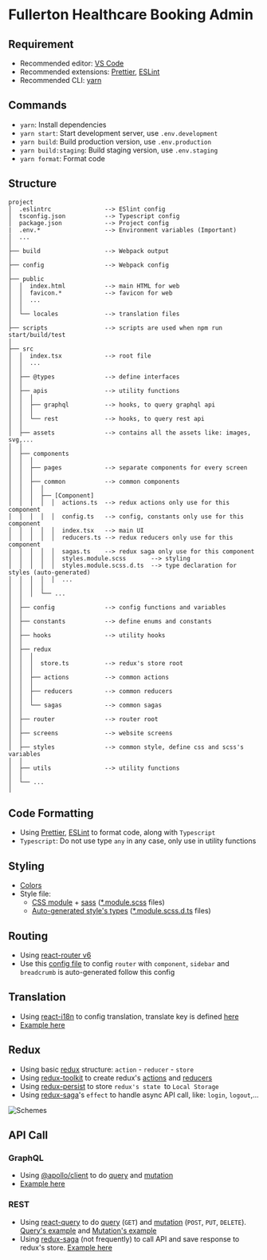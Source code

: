 # Fullerton Healthcare Booking Admin

## Requirement

- Recommended editor: [VS Code](https://code.visualstudio.com/)
- Recommended extensions: [Prettier](https://marketplace.visualstudio.com/items?itemName=esbenp.prettier-vscode), [ESLint](https://marketplace.visualstudio.com/items?itemName=dbaeumer.vscode-eslint)
- Recommended CLI: [yarn](https://yarnpkg.com/)

## Commands

- `yarn`: Install dependencies
- `yarn start`: Start development server, use `.env.development`
- `yarn build`: Build production version, use `.env.production`
- `yarn build:staging`: Build staging version, use `.env.staging`
- `yarn format`: Format code

## Structure

```
project
│  .eslintrc               --> ESlint config
│  tsconfig.json           --> Typescript config
│  package.json            --> Project config
|  .env.*                  --> Environment variables (Important)
│  ...
│
├── build                  --> Webpack output
│
├── config                 --> Webpack config
│
├── public
│  │  index.html           --> main HTML for web
│  │  favicon.*            --> favicon for web
│  │  ...
│  │
│  └── locales             --> translation files
│
├── scripts                --> scripts are used when npm run start/build/test
│
├── src
│  │  index.tsx            --> root file
│  │  ...
│  │
│  ├── @types              --> define interfaces
│  │
│  ├── apis                --> utility functions
│  │  │
│  │  ├── graphql          --> hooks, to query graphql api
│  │  │
│  │  └── rest             --> hooks, to query rest api
│  │
│  ├── assets              --> contains all the assets like: images, svg,...
│  │
│  ├── components
│  │  │
│  │  ├── pages            --> separate components for every screen
│  │  │
│  │  ├── common           --> common components
│  │  │  │
│  │  │  ├── [Component]
│  │  │  │  │  actions.ts  --> redux actions only use for this component
│  │  │  │  │  config.ts   --> config, constants only use for this component
│  │  │  │  │  index.tsx   --> main UI
│  │  │  │  │  reducers.ts --> redux reducers only use for this component
│  │  │  │  │  sagas.ts    --> redux saga only use for this component
│  │  │  │  │  styles.module.scss       --> styling
│  │  │  │  │  styles.module.scss.d.ts  --> type declaration for styles (auto-generated)
│  │  │  │  │  ...
│  │  │  │
│  │  │  └── ...
│  │
│  ├── config              --> config functions and variables
│  │
│  ├── constants           --> define enums and constants
│  │
│  ├── hooks               --> utility hooks
│  │
│  ├── redux
│  │  │
│  │  │  store.ts          --> redux's store root
│  │  │
│  │  ├── actions          --> common actions
│  │  │
│  │  ├── reducers         --> common reducers
│  │  │
│  │  └── sagas            --> common sagas
│  │
│  ├── router              --> router root
│  │
│  ├── screens             --> website screens
│  │
│  ├── styles              --> common style, define css and scss's variables
│  │
│  ├── utils               --> utility functions
│  │
│  └── ...
│
```

## Code Formatting

- Using [Prettier](https://marketplace.visualstudio.com/items?itemName=esbenp.prettier-vscode), [ESLint](https://marketplace.visualstudio.com/items?itemName=dbaeumer.vscode-eslint) to format code, along with `Typescript`
- `Typescript`: Do not use type `any` in any case, only use in utility functions

## Styling

- [Colors](https://ant.design/docs/spec/colors)
- Style file:
  - [CSS module](https://create-react-app.dev/docs/adding-a-css-modules-stylesheet) + [sass](https://create-react-app.dev/docs/adding-a-sass-stylesheet) ([\*.module.scss](src/pages/Content/Post/styles.module.scss) files)
  - [Auto-generated style's types](@teamsupercell/typings-for-css-modules-loader) ([\*.module.scss.d.ts](src/pages/Content/Post/styles.module.scss.d.ts) files)

## Routing

- Using [react-router v6](https://reactrouter.com/docs/en/v6/getting-started/overview)
- Use this [config file](src/config/menu.tsx) to config `router` with `component`, `sidebar` and `breadcrumb` is auto-generated follow this config

## Translation

- Using [react-i18n](https://react.i18next.com/) to config translation, translate key is defined [here](src/constants/locales.ts)
- [Example here](src/components/common/Container/index.tsx)

## Redux

- Using basic [redux](https://redux.js.org/) structure: `action` - `reducer` - `store`
- Using [redux-toolkit](https://redux-toolkit.js.org/) to create redux's [actions](https://redux-toolkit.js.org/api/createAction) and [reducers](https://redux-toolkit.js.org/api/createReducer)
- Using [redux-persist](https://github.com/rt2zz/redux-persist) to store `redux's state `to `Local Storage`
- Using [redux-saga](https://redux-saga.js.org/)'s `effect` to handle async API call, like: `login`, `logout`,...

![Schemes](https://camo.githubusercontent.com/88993e43ee04ad203740ab1e04c952ec69fcec594e323202c107a2a1579bc454/68747470733a2f2f696d6167652e6962622e636f2f685043316a4a2f536368656d615f4e6772782e706e67)

## API Call

### GraphQL

- Using [@apollo/client](https://www.apollographql.com/docs/react/) to do [query](https://www.apollographql.com/docs/react/data/queries/) and [mutation](https://www.apollographql.com/docs/react/data/mutations/)
- [Example here](src/apis/graphql/category/province.ts)

### REST

- Using [react-query](https://react-query.tanstack.com/) to do [query](https://react-query.tanstack.com/guides/queries) (`GET`) and [mutation](https://react-query.tanstack.com/guides/mutations) (`POST`, `PUT`, `DELETE`). [Query's example](src/apis/rest/posts/useCreatePost.ts) and [Mutation's example](src/apis/rest/posts/useGetPosts.ts)
- Using [redux-saga](https://redux-saga.js.org/) (not frequently) to call API and save response to redux's store. [Example here](src/redux/sagas/auth.ts)
